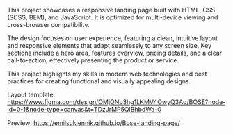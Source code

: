 This project showcases a responsive landing page built with HTML, CSS (SCSS,  BEM), and JavaScript. It is optimized for multi-device viewing and cross-browser compatibility.

The design focuses on user experience, featuring a clean, intuitive layout and responsive elements that adapt seamlessly to any screen size. Key sections include a hero area, features overview, pricing details, and a clear call-to-action, effectively presenting the product or service.

This project highlights my skills in modern web technologies and best practices for creating functional and visually appealing designs.

Layout template:
https://www.figma.com/design/OMjQNb3hg1LKMV4OwyQ3Ao/BOSE?node-id=0-1&node-type=canvas&t=TDzJrMP5QlBhbdWa-0

Preview:
https://emilsukiennik.github.io/Bose-landing-page/
